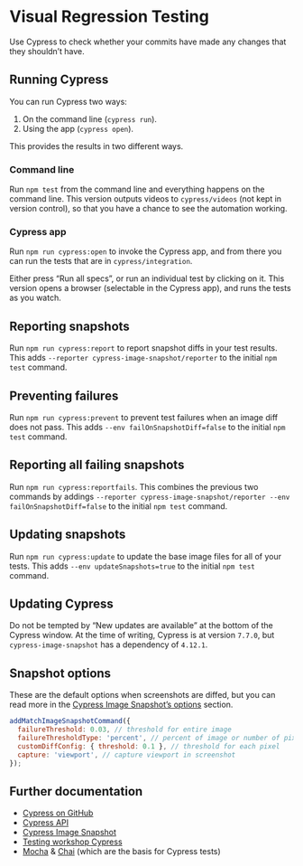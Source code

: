 # Visual Regression Testing

Use Cypress to check whether your commits have made any changes that they shouldn’t have.

## Running Cypress

You can run Cypress two ways:

1. On the command line (`cypress run`).
2. Using the app (`cypress open`).

This provides the results in two different ways.

### Command line

Run `npm test` from the command line and everything happens on the command line. This version outputs videos to `cypress/videos` (not kept in version control), so that you have a chance to see the automation working.



### Cypress app

Run `npm run cypress:open` to invoke the Cypress app, and from there you can run the tests that are in `cypress/integration`.

Either press “Run all specs”, or run an individual test by clicking on it. This version opens a browser (selectable in the Cypress app), and runs the tests as you watch.


## Reporting snapshots

Run `npm run cypress:report` to report snapshot diffs in your test results. This adds `--reporter cypress-image-snapshot/reporter` to the initial `npm test` command.

## Preventing failures

Run `npm run cypress:prevent` to prevent test failures when an image diff does not pass. This adds `--env failOnSnapshotDiff=false` to the initial `npm test` command.

## Reporting all failing snapshots

Run `npm run cypress:reportfails`. This combines the previous two commands by addings `--reporter cypress-image-snapshot/reporter --env failOnSnapshotDiff=false` to the initial `npm test` command.

## Updating snapshots

Run `npm run cypress:update` to update the base image files for all of your tests. This adds `--env updateSnapshots=true` to the initial `npm test` command.

## Updating Cypress

Do not be tempted by “New updates are available” at the bottom of the Cypress window. At the time of writing, Cypress is at version `7.7.0`, but `cypress-image-snapshot` has a dependency of `4.12.1`.

## Snapshot options

These are the default options when screenshots are diffed, but you can read more in the [Cypress Image Snapshot’s options](https://github.com/jaredpalmer/cypress-image-snapshot#options) section.

```js
addMatchImageSnapshotCommand({
  failureThreshold: 0.03, // threshold for entire image
  failureThresholdType: 'percent', // percent of image or number of pixels
  customDiffConfig: { threshold: 0.1 }, // threshold for each pixel
  capture: 'viewport', // capture viewport in screenshot
});
```

## Further documentation

- [Cypress on GitHub](https://github.com/cypress-io/cypress)
- [Cypress API](https://docs.cypress.io/api/table-of-contents)
- [Cypress Image Snapshot](https://github.com/jaredpalmer/cypress-image-snapshot)
- [Testing workshop Cypress](https://github.com/cypress-io/testing-workshop-cypress)
- [Mocha](https://mochajs.org/) & [Chai](https://www.chaijs.com/) (which are the basis for Cypress tests)